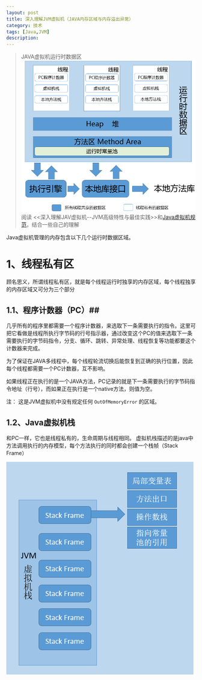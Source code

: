 ```yaml
---
layout: post
title: 深入理解JVM虚拟机（JAVA内存区域与内存溢出异常）
category: 技术
tags: [Java,JVM]
description: 
---
```


> JAVA虚拟机运行时数据区
><a class="group" rel="group1" href="/assets/img/blogimg/java_memory.png"><img src="/assets/img/blogimg/java_memory.png" alt=""></a>
> 阅读 <<深入理解JAV虚拟机--JVM高级特性与最佳实践>>和[Java虚拟机规范](http://docs.oracle.com/javase/specs/jvms/se8/html/index.html)，结合一些自己的理解


Java虚拟机管理的内存包含以下几个运行时数据区域。

# 1、线程私有区 #

顾名思义，所谓线程私有区，就是每个线程运行时独享的内存区域，每个线程独享的内存区域又可分为三个部分

## 1.1、程序计数器（PC）##

几乎所有的程序里都需要一个程序计数器，来选取下一条需要执行的指令。这里可把它看做是线程所执行字节码的行号指示器，通过改变这个PC的值来选取下一条需要执行的字节码指令，分支、循环、跳转、异常处理、线程恢复等功能都要这个计数器来完成。

为了保证在JAVA多线程中，每个线程轮流切换后能恢复到正确的执行位置，因此每个线程都需要一个PC计数器，互不影响。

如果线程正在执行的是一个JAVA方法，PC记录的就是下一条需要执行的字节码指令地址（行号），而如果正在执行是一个native方法，则值为空。

注： 这是JVM虚拟机中没有规定任何 `OutOfMemoryError` 的区域。


## 1.2、Java虚拟机栈 ##

和PC一样，它也是线程私有的，生命周期与线程相同。 虚拟机栈描述的是java中方法调用执行的内存模型，每个方法执行的同时都会创建一个栈帧（Stack Frame）

<a class="group" rel="group1" href="/assets/img/blogimg/StackFrame.png"><img src="/assets/img/blogimg/StackFrame.png" alt=""></a>

	







